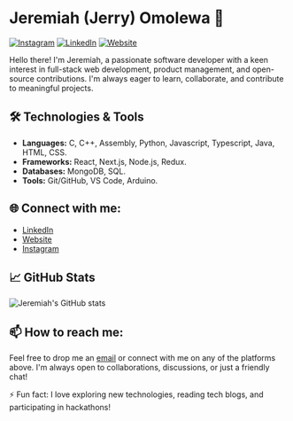 
# Jeremiah (Jerry) Omolewa 🚀
[![Instagram](https://img.shields.io/badge/-Instagram-E4405F?style=flat-square&logo=Instagram&logoColor=white&link=https://www.instagram.com/jerry.lewa)](https://www.instagram.com/jerry.lewa)
[![LinkedIn](https://img.shields.io/badge/-LinkedIn-blue?style=flat-square&logo=LinkedIn&logoColor=white&link=https://www.linkedin.com/in/jeremiah-omolewa)](https://www.linkedin.com/in/jeremiah-omolewa)
[![Website](https://img.shields.io/badge/-Website-green?style=flat-square&logo=Vercel&logoColor=white&link=https://jeremiahomolewa.vercel.app)](https://jeremiahomolewa.vercel.app)

Hello there! I'm Jeremiah, a passionate software developer with a keen interest in full-stack web development, product management, and open-source contributions. I'm always eager to learn, collaborate, and contribute to meaningful projects.

## 🛠️ Technologies & Tools
- **Languages:** C, C++, Assembly, Python, Javascript, Typescript, Java, HTML, CSS.
- **Frameworks:** React, Next.js, Node.js, Redux.
- **Databases:** MongoDB, SQL.
- **Tools:** Git/GitHub, VS Code, Arduino.

## 🌐 Connect with me:
- [LinkedIn](https://www.linkedin.com/in/jeremiah-omolewa)
- [Website](https://jeremiahomolewa.vercel.app)
- [Instagram](https://www.instagram.com/jerry.lewa/)

## 📈 GitHub Stats
![Jeremiah's GitHub stats](https://github-readme-stats.vercel.app/api?username=jerry-604&show_icons=true&theme=radical)

## 📫 How to reach me:
Feel free to drop me an [email](mailto:jeremiahomolewa56@gmail.com) or connect with me on any of the platforms above. I'm always open to collaborations, discussions, or just a friendly chat!

⚡ Fun fact: I love exploring new technologies, reading tech blogs, and participating in hackathons!



